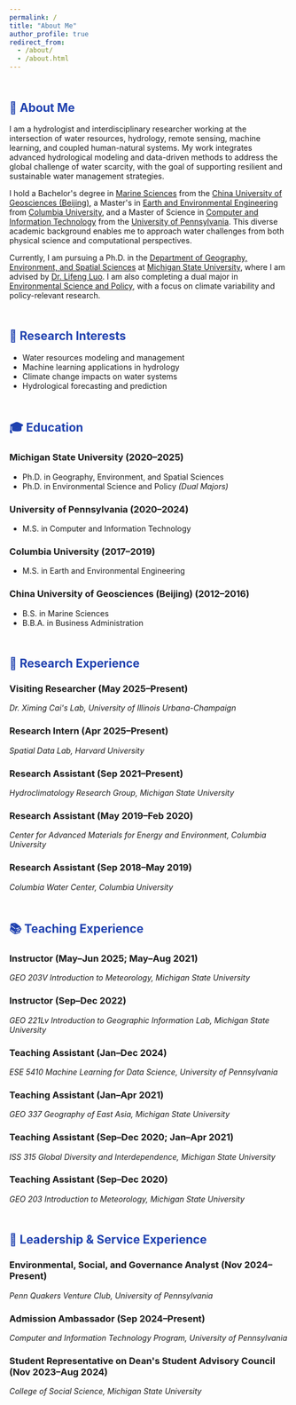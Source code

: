 ```yaml
---
permalink: /
title: "About Me"
author_profile: true
redirect_from: 
  - /about/
  - /about.html
---
```


<style>
h2 {
  color: #1e40af;
  margin-top: 2.5em;
}

hr {
  border: none;
  height: 1px;
  background-color: #d1d5db;
  margin: 2.5em 0 1.5em 0;
}

@media (prefers-color-scheme: dark) {
  hr {
    background-color: #4b5563;
  }
}
</style>

## 👋 About Me

I am a hydrologist and interdisciplinary researcher working at the intersection of water resources, hydrology, remote sensing, machine learning, and coupled human-natural systems. My work integrates advanced hydrological modeling and data-driven methods to address the global challenge of water scarcity, with the goal of supporting resilient and sustainable water management strategies.

I hold a Bachelor's degree in [Marine Sciences](https://sos.cugb.edu.cn/) from the [China University of Geosciences (Beijing)](https://en.cugb.edu.cn/), a Master's in [Earth and Environmental Engineering](https://www.eee.columbia.edu/) from [Columbia University](https://www.columbia.edu/), and a Master of Science in [Computer and Information Technology](https://online.seas.upenn.edu/degrees/mcit-online/) from the [University of Pennsylvania](https://www.upenn.edu/). This diverse academic background enables me to approach water challenges from both physical science and computational perspectives.

Currently, I am pursuing a Ph.D. in the [Department of Geography, Environment, and Spatial Sciences](https://geo.msu.edu/) at [Michigan State University](https://msu.edu/), where I am advised by [Dr. Lifeng Luo](https://geo.msu.edu/directory/luo-lifeng.html). I am also completing a dual major in [Environmental Science and Policy](https://esp.msu.edu/), with a focus on climate variability and policy-relevant research.

## 🌱 Research Interests

- Water resources modeling and management
- Machine learning applications in hydrology
- Climate change impacts on water systems
- Hydrological forecasting and prediction

## 🎓 Education

### Michigan State University (2020–2025)
* Ph.D. in Geography, Environment, and Spatial Sciences
* Ph.D. in Environmental Science and Policy *(Dual Majors)*

### University of Pennsylvania (2020–2024)
* M.S. in Computer and Information Technology

### Columbia University (2017–2019)
* M.S. in Earth and Environmental Engineering

### China University of Geosciences (Beijing) (2012–2016)
* B.S. in Marine Sciences
* B.B.A. in Business Administration

## 🔬 Research Experience

### Visiting Researcher (May 2025–Present)  
*Dr. Ximing Cai's Lab, University of Illinois Urbana-Champaign*

### Research Intern (Apr 2025–Present)  
*Spatial Data Lab, Harvard University*

### Research Assistant (Sep 2021–Present)  
*Hydroclimatology Research Group, Michigan State University*

### Research Assistant (May 2019–Feb 2020)  
*Center for Advanced Materials for Energy and Environment, Columbia University*

### Research Assistant (Sep 2018–May 2019)  
*Columbia Water Center, Columbia University*

## 📚 Teaching Experience

### Instructor (May–Jun 2025; May–Aug 2021)  
*GEO 203V Introduction to Meteorology, Michigan State University*  

### Instructor (Sep–Dec 2022)  
*GEO 221Lv Introduction to Geographic Information Lab, Michigan State University*  

### Teaching Assistant (Jan–Dec 2024)  
*ESE 5410 Machine Learning for Data Science, University of Pennsylvania*  

### Teaching Assistant (Jan–Apr 2021)  
*GEO 337 Geography of East Asia, Michigan State University*  

### Teaching Assistant (Sep–Dec 2020; Jan–Apr 2021)  
*ISS 315 Global Diversity and Interdependence, Michigan State University*  
  
### Teaching Assistant (Sep–Dec 2020)  
*GEO 203 Introduction to Meteorology, Michigan State University*  

## 🤝 Leadership & Service Experience

### Environmental, Social, and Governance Analyst (Nov 2024–Present)  
*Penn Quakers Venture Club, University of Pennsylvania*

### Admission Ambassador (Sep 2024–Present)  
*Computer and Information Technology Program, University of Pennsylvania*

### Student Representative on Dean's Student Advisory Council (Nov 2023–Aug 2024)  
*College of Social Science, Michigan State University*